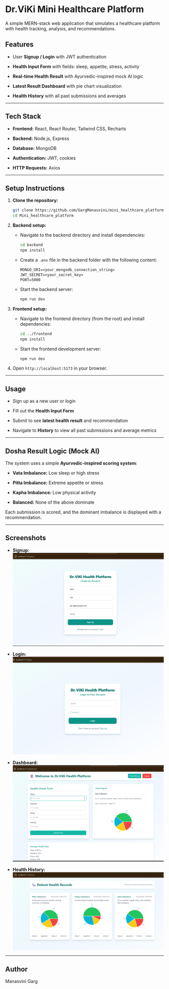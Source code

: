 # Dr.ViKi Mini Healthcare Platform

A simple MERN-stack web application that simulates a healthcare platform with health tracking, analysis, and recommendations.



## Features

*   User **Signup / Login** with JWT authentication
    
*   **Health Input Form** with fields: sleep, appetite, stress, activity
    
*   **Real-time Health Result** with Ayurvedic-inspired mock AI logic
    
*   **Latest Result Dashboard** with pie chart visualization
    
*   **Health History** with all past submissions and averages
    

* * *

## Tech Stack

*   **Frontend:** React, React Router, Tailwind CSS, Recharts
    
*   **Backend:** Node.js, Express
    
*   **Database:** MongoDB
    
*   **Authentication:** JWT, cookies
    
*   **HTTP Requests:** Axios
    

* * *

## Setup Instructions

1.  **Clone the repository:**
    ```bash
    git clone https://github.com/GargManasvini/mini_healthcare_platform.git
    cd Mini_healthcare_platform
    ```

2.  **Backend setup:**
    * Navigate to the backend directory and install dependencies:
        ```bash
        cd backend
        npm install
        ```
    * Create a `.env` file in the backend folder with the following content:
        ```env
        MONGO_URI=<your_mongodb_connection_string>
        JWT_SECRET=<your_secret_key>
        PORT=5000
        ```
    * Start the backend server:
        ```bash
        npm run dev
        ```

3.  **Frontend setup:**
    * Navigate to the frontend directory (from the root) and install dependencies:
        ```bash
        cd ../frontend
        npm install
        ```
    * Start the frontend development server:
        ```bash
        npm run dev
        ```

4.  Open `http://localhost:5173` in your browser.
    

* * *

## Usage

*   Sign up as a new user or login
    
*   Fill out the **Health Input Form**
    
*   Submit to see **latest health result** and recommendation
    
*   Navigate to **History** to view all past submissions and average metrics
    

* * *

## Dosha Result Logic (Mock AI)

The system uses a simple **Ayurvedic-inspired scoring system**:

*   **Vata Imbalance:** Low sleep or high stress
    
*   **Pitta Imbalance:** Extreme appetite or stress
    
*   **Kapha Imbalance:** Low physical activity
    
*   **Balanced:** None of the above dominate
    

Each submission is scored, and the dominant imbalance is displayed with a recommendation.

* * *

## Screenshots 


*   **Signup:**
![Signup Screenshot](./Screenshots/Signup.png)


*   **Login:**
![Login Screenshot](./Screenshots/Login.png)


*   **Dashboard:**
![Dashboard Screenshot](./Screenshots/Dashboard.png)


    
*   **Health History:**
![History Screenshot](./Screenshots/History.png)
    
    

* * *

## Author

Manasvini Garg